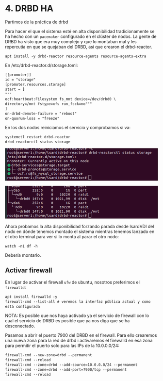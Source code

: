 # 4. DRBD HA

Partimos de la práctica de drbd

Para hacer el que el sistema esté en alta disponibilidad tradicionamente se ha hecho con un `pacemaker` configurado en el clúster de nodos. La gente de DRBD ha visto que era muy complejo y que lo montaban mal y les repercutia en que se quejaban del DRBD, así que crearon el drbd-reactor.

    apt install -y drbd-reactor resource-agents resource-agents-extra

En /etc/drbd-reactor.d/storage.toml:

```
[[promoter]]
id = "storage"
[promoter.resources.storage]
start = [
"""
ocf:heartbeat:Filesystem fs_mnt device=/dev/drbd0 \
directory=/mnt fstype=xfs run_fsck=no""" 
]
on-drbd-demote-failure = "reboot"
on-quorum-loss = "freeze"
```

En los dos nodos reiniciamos el servicio y comprobamos si va:

    systemctl restart drbd-reactor
    drbd-reactorctl status storage

![](assets/upload_6dacbd00bbde4e9e834fd6d4b30a1657.png)

![](assets/upload_a60b6683ba4e74051fa89fc264173a23.png)


Ahora probamos la alta disponibilidad forzando parada desde IsardVDI del nodo en dónde tenemos montado el sistema mientras tenemos lanzado en el otro terminal para ver si lo monta al parar el otro nodo:

    watch -n1 df -h

Debería montarlo.

## Activar firewall

En lugar de activar el firewall `ufw` de ubuntu, nosotros preferimos el `firewalld`:

    apt install firewalld -y
    firewall-cmd --list-all # veremos la interfaz pública actual y como está configurada
  

NOTA: Es posible que nos haya activado ya el servicio de firewall con lo cual el servicio de DRBD es posible que ya nos diga que se ha desconectado.

Pasamos a abrir el puerto 7900 del DRBD en el firewall. Para ello crearemos una nueva zona para la red de drbd i activaremos el firewalld en esa zona para permitir el puerto solo para las IPs de la 10.0.0.0/24:

    firewall-cmd --new-zone=drbd --permanent
    firewall-cmd --reload
    firewall-cmd --zone=drbd --add-source=10.0.0.0/24 --permanent
    firewall-cmd --zone=drbd --add-port=7900/tcp --permanent
    firewall-cmd --reload
